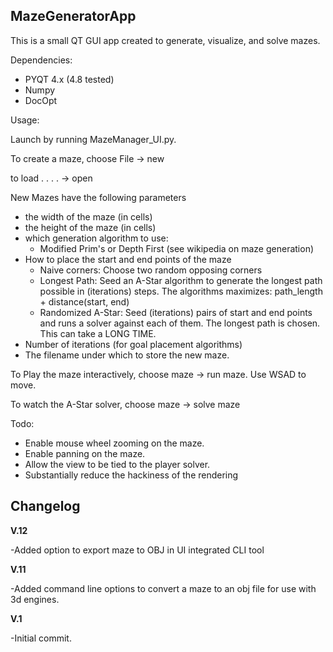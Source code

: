MazeGeneratorApp
--

This is a small QT GUI app created to generate, visualize, and solve mazes.

Dependencies:
* PYQT 4.x (4.8 tested)
* Numpy
* DocOpt

Usage:

Launch by running MazeManager_UI.py.

To create a maze, choose File -> new

to load   .  .     .      .   -> open

New Mazes have the following parameters
* the width of the maze (in cells)
* the height of the maze (in cells)
* which generation algorithm to use:
  * Modified Prim's or Depth First (see wikipedia on maze generation)
* How to place the start and end points of the maze
     * Naive corners: Choose two random opposing corners
     * Longest Path: Seed an A-Star algorithm to generate the longest path possible in (iterations) steps. The algorithms maximizes: path_length + distance(start, end)
     * Randomized A-Star: Seed (iterations) pairs of start and end points and runs a solver against each of them. The longest path is chosen. This can take a LONG TIME.
 * Number of iterations (for goal placement algorithms)
 * The filename under which to store the new maze.

To Play the maze interactively, choose maze -> run maze. Use WSAD to move.

To watch the A-Star solver, choose maze -> solve maze

Todo:
* Enable mouse wheel zooming on the maze.
* Enable panning on the maze.
* Allow the view to be tied to the player solver.
* Substantially reduce the hackiness of the rendering

Changelog
---
**V.12**

-Added option to export maze to OBJ in UI integrated CLI tool


**V.11**

-Added command line options to convert a maze to an obj file for use with 3d engines.

**V.1**

-Initial commit. 

